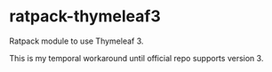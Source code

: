 # ratpack-thymeleaf3

Ratpack module to use Thymeleaf 3.

This is my temporal workaround until official repo supports version 3.
